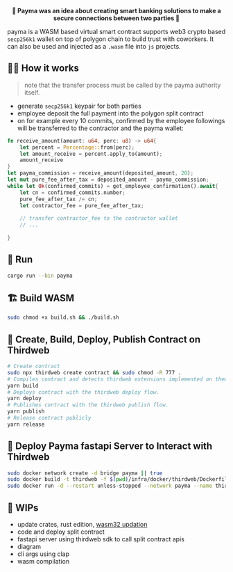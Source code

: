 

<p align = "center">
  <b>🚧 Payma was an idea about creating smart banking solutions to make a secure connections between two parties 🚧</b> 
</p>

payma is a WASM based virtual smart contract supports web3 crypto based `secp256k1` wallet on top of polygon chain to build trust with coworkers. It can also be used and injected as a `.wasm` file into `js` projects.

## 🤝🏻 How it works 

> note that the transfer process must be called by the payma authority itself.

- generate `secp256k1` keypair for both parties
- employee deposit the full payment into the polygon split contract
- on for example every 10 commits, confirmed by the employee followings will be transferred to the contractor and the payma wallet:
```rust
fn receive_amount(amount: u64, perc: u8) -> u64{
    let percent = Percentage::from(perc);
    let amount_receive = percent.apply_to(amount);
    amount_receive
}
let payma_commission = receive_amount(deposited_amount, 20);
let mut pure_fee_after_tax = deposited_amount - payma_commission;
while let Ok(confirmed_commits) = get_employee_confirmation().await{
    let cn = confirmed_commits.number;
    pure_fee_after_tax /= cn;
    let contractor_fee = pure_fee_after_tax;
    
    // transfer contractor_fee to the contractor wallet
    // ...
    
}
```

## 🎯 Run 

```bash
cargo run --bin payma
```

## 🏗️ Build WASM

```bash 
sudo chmod +x build.sh && ./build.sh
```

## 🚀 Create, Build, Deploy, Publish Contract on Thirdweb

```bash
# Create contract 
sudo npx thirdweb create contract && sudo chmod -R 777 .
# Compiles contract and detects thirdweb extensions implemented on them.
yarn build
# Deploys contract with the thirdweb deploy flow.
yarn deploy
# Publishes contract with the thirdweb publish flow.
yarn publish
# Release contract publicly
yarn release
```

## 🌋 Deploy Payma fastapi Server to Interact with Thirdweb

```bash
sudo docker network create -d bridge payma || true
sudo docker build -t thirdweb -f $(pwd)/infra/docker/thirdweb/Dockerfile . --no-cache
sudo docker run -d --restart unless-stopped --network payma --name thirdweb -p 7651:7650 thirdweb
```

## 🚧 WIPs

- update crates, rust edition, [wasm32 updation](https://blog.rust-lang.org/2024/04/09/updates-to-rusts-wasi-targets.html)
- code and deploy split contract
- fastapi server using thirdweb sdk to call split contract apis
- diagram
- cli args using clap
- wasm compilation
